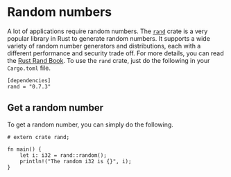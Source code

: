 # Random numbers

A lot of applications require random numbers. The [`rand`](https://crates.io/crates/rand) crate is a very popular library in Rust to generate random numbers. 
It supports a wide variety of random number generators and distributions, each with a different performance and security trade off. 
For more details, you can read the [Rust Rand Book](https://rust-random.github.io/book/intro.html).
To use the `rand` crate, just do the following in your `Cargo.toml` file.

```
[dependencies]
rand = "0.7.3"
```

## Get a random number

To get a random number, you can simply do the following.

```rust,editable
# extern crate rand;

fn main() {
    let i: i32 = rand::random();
    println!("The random i32 is {}", i);
}
```

